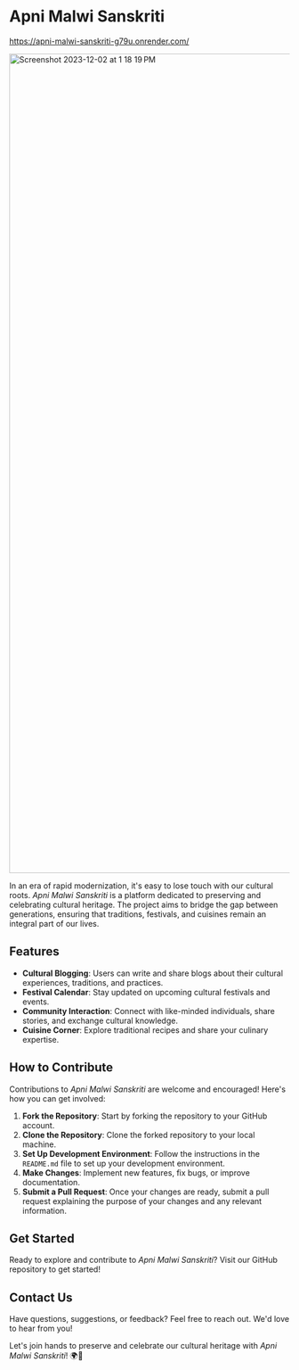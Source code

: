 # Apni Malwi Sanskriti

https://apni-malwi-sanskriti-g79u.onrender.com/

<img width="1470" alt="Screenshot 2023-12-02 at 1 18 19 PM" src="https://res.cloudinary.com/dwrbxnw11/image/upload/v1709479749/Screenshot_2024-03-03_at_8.48.03_PM_f0vf10.png">



In an era of rapid modernization, it's easy to lose touch with our cultural roots. *Apni Malwi Sanskriti* is a platform dedicated to preserving and celebrating cultural heritage. The project aims to bridge the gap between generations, ensuring that traditions, festivals, and cuisines remain an integral part of our lives.

## Features

- **Cultural Blogging**: Users can write and share blogs about their cultural experiences, traditions, and practices.
- **Festival Calendar**: Stay updated on upcoming cultural festivals and events.
- **Community Interaction**: Connect with like-minded individuals, share stories, and exchange cultural knowledge.
- **Cuisine Corner**: Explore traditional recipes and share your culinary expertise.


## How to Contribute

Contributions to *Apni Malwi Sanskriti* are welcome and encouraged! Here's how you can get involved:

1. **Fork the Repository**: Start by forking the repository to your GitHub account.
2. **Clone the Repository**: Clone the forked repository to your local machine.
3. **Set Up Development Environment**: Follow the instructions in the `README.md` file to set up your development environment.
4. **Make Changes**: Implement new features, fix bugs, or improve documentation.
5. **Submit a Pull Request**: Once your changes are ready, submit a pull request explaining the purpose of your changes and any relevant information.

## Get Started

Ready to explore and contribute to *Apni Malwi Sanskriti*? Visit our GitHub repository to get started!

## Contact Us

Have questions, suggestions, or feedback? Feel free to reach out. We'd love to hear from you!

Let's join hands to preserve and celebrate our cultural heritage with *Apni Malwi Sanskriti*! 🌍🎉

